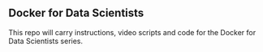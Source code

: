 ## Docker for Data Scientists

This repo will carry instructions, video scripts and code for the Docker for Data Scientists series.

